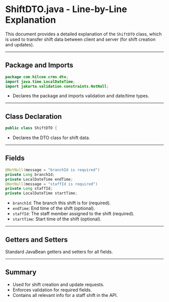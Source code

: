 # ShiftDTO.java - Line-by-Line Explanation

This document provides a detailed explanation of the `ShiftDTO` class, which is used to transfer shift data between client and server (for shift creation and updates).

---

## Package and Imports

```java
package com.hilcoe.crms.dto;
import java.time.LocalDateTime;
import jakarta.validation.constraints.NotNull;
```
- Declares the package and imports validation and date/time types.

---

## Class Declaration

```java
public class ShiftDTO {
```
- Declares the DTO class for shift data.

---

## Fields

```java
@NotNull(message = "branchId is required")
private Long branchId;
private LocalDateTime endTime;
@NotNull(message = "staffId is required")
private Long staffId;
private LocalDateTime startTime;
```
- `branchId`: The branch this shift is for (required).
- `endTime`: End time of the shift (optional).
- `staffId`: The staff member assigned to the shift (required).
- `startTime`: Start time of the shift (optional).

---

## Getters and Setters

Standard JavaBean getters and setters for all fields.

---

## Summary
- Used for shift creation and update requests.
- Enforces validation for required fields.
- Contains all relevant info for a staff shift in the API.
